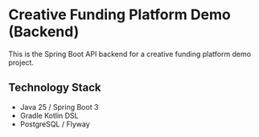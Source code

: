 # Creative Funding Platform Demo (Backend)

This is the Spring Boot API backend for a creative funding platform demo project.

## Technology Stack
* Java 25 / Spring Boot 3
* Gradle Kotlin DSL
* PostgreSQL / Flyway
